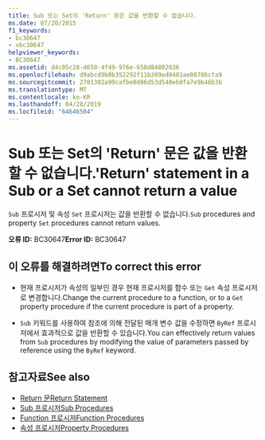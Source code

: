 ```yaml
---
title: Sub 또는 Set의 'Return' 문은 값을 반환할 수 없습니다.
ms.date: 07/20/2015
f1_keywords:
- bc30647
- vbc30647
helpviewer_keywords:
- BC30647
ms.assetid: d4c05c28-d650-4f49-976e-650d84802036
ms.openlocfilehash: d9abcd9b0b352292f11b389ed0481ae08786cfa9
ms.sourcegitcommit: 2701302a99cafbe0d86d53d540eb0fa7e9b46b36
ms.translationtype: MT
ms.contentlocale: ko-KR
ms.lasthandoff: 04/28/2019
ms.locfileid: "64646504"
---
```

# <a name="return-statement-in-a-sub-or-a-set-cannot-return-a-value"></a><span data-ttu-id="15e4a-102">Sub 또는 Set의 'Return' 문은 값을 반환할 수 없습니다.</span><span class="sxs-lookup"><span data-stu-id="15e4a-102">'Return' statement in a Sub or a Set cannot return a value</span></span>
<span data-ttu-id="15e4a-103">`Sub` 프로시저 및 속성 `Set` 프로시저는 값을 반환할 수 없습니다.</span><span class="sxs-lookup"><span data-stu-id="15e4a-103">`Sub` procedures and property `Set` procedures cannot return values.</span></span>  
  
 <span data-ttu-id="15e4a-104">**오류 ID:** BC30647</span><span class="sxs-lookup"><span data-stu-id="15e4a-104">**Error ID:** BC30647</span></span>  
  
## <a name="to-correct-this-error"></a><span data-ttu-id="15e4a-105">이 오류를 해결하려면</span><span class="sxs-lookup"><span data-stu-id="15e4a-105">To correct this error</span></span>  
  
- <span data-ttu-id="15e4a-106">현재 프로시저가 속성의 일부인 경우 현재 프로시저를 함수 또는 `Get` 속성 프로시저로 변경합니다.</span><span class="sxs-lookup"><span data-stu-id="15e4a-106">Change the current procedure to a function, or to a `Get` property procedure if the current procedure is part of a property.</span></span>  
  
- <span data-ttu-id="15e4a-107">`Sub` 키워드를 사용하여 참조에 의해 전달된 매개 변수 값을 수정하면 `ByRef` 프로시저에서 효과적으로 값을 반환할 수 있습니다.</span><span class="sxs-lookup"><span data-stu-id="15e4a-107">You can effectively return values from `Sub` procedures by modifying the value of parameters passed by reference using the `ByRef` keyword.</span></span>  
  
## <a name="see-also"></a><span data-ttu-id="15e4a-108">참고자료</span><span class="sxs-lookup"><span data-stu-id="15e4a-108">See also</span></span>

- [<span data-ttu-id="15e4a-109">Return 문</span><span class="sxs-lookup"><span data-stu-id="15e4a-109">Return Statement</span></span>](../../visual-basic/language-reference/statements/return-statement.md)
- [<span data-ttu-id="15e4a-110">Sub 프로시저</span><span class="sxs-lookup"><span data-stu-id="15e4a-110">Sub Procedures</span></span>](../../visual-basic/programming-guide/language-features/procedures/sub-procedures.md)
- [<span data-ttu-id="15e4a-111">Function 프로시저</span><span class="sxs-lookup"><span data-stu-id="15e4a-111">Function Procedures</span></span>](../../visual-basic/programming-guide/language-features/procedures/function-procedures.md)
- [<span data-ttu-id="15e4a-112">속성 프로시저</span><span class="sxs-lookup"><span data-stu-id="15e4a-112">Property Procedures</span></span>](../../visual-basic/programming-guide/language-features/procedures/property-procedures.md)
